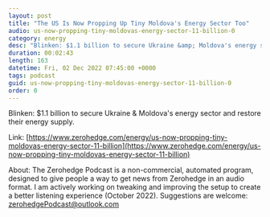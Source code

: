 ```yaml
---
layout: post
title: "The US Is Now Propping Up Tiny Moldova's Energy Sector Too"
audio: us-now-propping-tiny-moldovas-energy-sector-11-billion-0
category: energy
desc: "Blinken: $1.1 billion to secure Ukraine &amp; Moldova's energy sector and restore their energy supply."
duration: 00:02:43
length: 163
datetime: Fri, 02 Dec 2022 07:45:00 +0000
tags: podcast
guid: us-now-propping-tiny-moldovas-energy-sector-11-billion-0
order: 0
---
```

Blinken: $1.1 billion to secure Ukraine &amp; Moldova's energy sector and restore their energy supply.

Link: [https://www.zerohedge.com/energy/us-now-propping-tiny-moldovas-energy-sector-11-billion](https://www.zerohedge.com/energy/us-now-propping-tiny-moldovas-energy-sector-11-billion)

About: The Zerohedge Podcast is a non-commercial, automated program, designed to give people a way to get news from Zerohedge in an audio format.  I am actively working on tweaking and improving the setup to create a better listening experience (October 2022).  Suggestions are welcome: [zerohedgePodcast@outlook.com](mailto:zerohedgePodcast@outlook.com)
